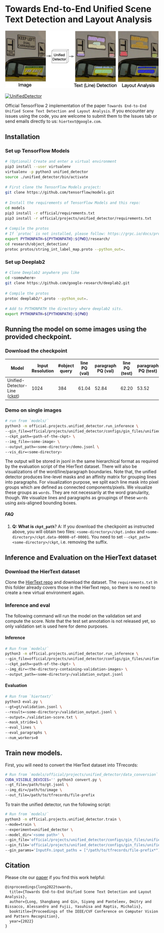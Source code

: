 # Towards End-to-End Unified Scene Text Detection and Layout Analysis

![unified detection](docs/images/task.png)

[![UnifiedDetector](https://img.shields.io/badge/UnifiedDetector-arxiv.2203.15143-green)](https://arxiv.org/abs/2203.15143)

Official TensorFlow 2 implementation of the paper `Towards End-to-End Unified
Scene Text Detection and Layout Analysis`. If you encounter any issues using the
code, you are welcome to submit them to the Issues tab or send emails directly
to us: `hiertext@google.com`.

## Installation

### Set up TensorFlow Models

```bash
# (Optional) Create and enter a virtual environment
pip3 install --user virtualenv
virtualenv -p python3 unified_detector
source ./unified_detector/bin/activate

# First clone the TensorFlow Models project:
git clone https://github.com/tensorflow/models.git

# Install the requirements of TensorFlow Models and this repo:
cd models
pip3 install -r official/requirements.txt
pip3 install -r official/projects/unified_detector/requirements.txt

# Compile the protos
# If `protoc` is not installed, please follow: https://grpc.io/docs/protoc-installation/
export PYTHONPATH=${PYTHONPATH}:${PWD}/research/
cd research/object_detection/
protoc protos/string_int_label_map.proto --python_out=.
```

### Set up Deeplab2

```bash
# Clone Deeplab2 anywhere you like
cd <somewhere>
git clone https://github.com/google-research/deeplab2.git

# Compile the protos
protoc deeplab2/*.proto --python_out=.

# Add to PYTHONPATH the directory where deeplab2 sits.
export PYTHONPATH=${PYTHONPATH}:${PWD}
```

## Running the model on some images using the provided checkpoint.

### Download the checkpoint

Model                                                                                                                              | Input Resolution | #object query | line PQ (val) | paragraph PQ (val) | line PQ (test) | paragraph PQ (test)
---------------------------------------------------------------------------------------------------------------------------------- | ---------------- | ------------- | ------------- | ------------------ | -------------- | -------------------
Unified-Detector-Line ([ckpt](https://storage.cloud.google.com/tf_model_garden/vision/unified_detector/unified_detector_ckpt.tgz)) | 1024             | 384           | 61.04         | 52.84              | 62.20          | 53.52

### Demo on single images

```bash
# run from `models/`
python3 -m official.projects.unified_detector.run_inference \
--gin_file=official/projects/unified_detector/configs/gin_files/unified_detector_model.gin \
--ckpt_path=<path-of-the-ckpt> \
--img_file=<some-image> \
--output_path=<some-directory>/demo.jsonl \
--vis_dir=<some-directory>

```

The output will be stored in jsonl in the same hierarchical format as required
by the evaluation script of the HierText dataset. There will also be
visualizations of the word/line/paragraph boundaries. Note that, the unified
detector produces line-level masks and an affinity matrix for grouping lines
into paragraphs. For visualization purpose, we split each line mask into pixel
groups which are defined as connected components/pixels. We visualize these
groups as `words`. They are not necessarily at the word granularity, though. We
visualize lines and paragraphs as groupings of these `words` using axis-aligned
bounding boxes.

##### FAQ
1. __Q: What is `ckpt_path`__? A: If you download the checkpoint as instructed
above, you will obtain two files: `<some-directory>/ckpt.index` and
`<some-directory>/ckpt.data-00000-of-00001`.
You need to set `--ckpt_path=<some-directory>/ckpt`, i.e. removing the suffix.


## Inference and Evaluation on the HierText dataset

### Download the HierText dataset

Clone the [HierText repo](https://github.com/google-research-datasets/hiertext)
and download the dataset. The `requirements.txt` in this folder already covers
those in the HierText repo, so there is no need to create a new virtual
environment again.

### Inference and eval

The following command will run the model on the validation set and compute the
score. Note that the test set annotation is not released yet, so only validation
set is used here for demo purposes.

#### Inference

```bash
# Run from `models/`
python3 -m official.projects.unified_detector.run_inference \
--gin_file=official/projects/unified_detector/configs/gin_files/unified_detector_model.gin \
--ckpt_path=<path-of-the-ckpt> \
--img_dir=<the-directory-containing-validation-images> \
--output_path=<some-directory>/validation_output.jsonl

```

#### Evaluation

```bash
# Run from `hiertext/`
python3 eval.py \
--gt=gt/validation.jsonl \
--result=<some-directory>/validation_output.jsonl \
--output=./validation-score.txt \
--mask_stride=1 \
--eval_lines \
--eval_paragraphs \
--num_workers=0

```

## Train new models.

First, you will need to convert the HierText dataset into TFrecords:

```bash
# Run from `models/official/projects/unified_detector/data_conversion`
CUDA_VISIBLE_DEVICES='' python3 convert.py \
--gt_file=/path/to/gt.jsonl \
--img_dir=/path/to/image \
--out_file=/path/to/tfrecords/file-prefix

```

To train the unified detector, run the following script:

```bash
# Run from `models/`
python3 -m official.projects.unified_detector.train \
--mode=train \
--experiment=unified_detector \
--model_dir='<some path>' \
--gin_file='official/projects/unified_detector/configs/gin_files/unified_detector_train.gin' \
--gin_file='official/projects/unified_detector/configs/gin_files/unified_detector_model.gin' \
--gin_params='InputFn.input_paths = ["/path/to/tfrecords/file-prefix*"]'

```

## Citation

Please cite our [paper](https://arxiv.org/pdf/2203.15143.pdf) if you find this
work helpful:

```
@inproceedings{long2022towards,
  title={Towards End-to-End Unified Scene Text Detection and Layout Analysis},
  author={Long, Shangbang and Qin, Siyang and Panteleev, Dmitry and Bissacco, Alessandro and Fujii, Yasuhisa and Raptis, Michalis},
  booktitle={Proceedings of the IEEE/CVF Conference on Computer Vision and Pattern Recognition},
  year={2022}
}
```
